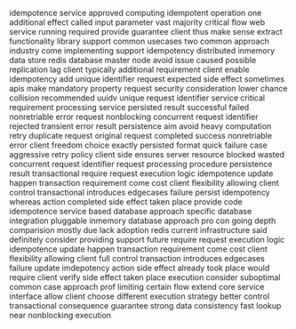 idempotence service approved computing idempotent operation one additional effect called input parameter vast majority critical flow web service running required provide guarantee client thus make sense extract functionality library support common usecases two common approach industry come implementing support idempotency distributed inmemory data store redis database master node avoid issue caused possible replication lag client typically additional requirement client enable idempotency add unique identifier request expected side effect sometimes apis make mandatory property request security consideration lower chance collision recommended uuidv unique request identifier service critical requirement processing service persisted result successful failed nonretriable error request nonblocking concurrent request identifier rejected transient error result persistence aim avoid heavy computation retry duplicate request original request completed success nonretriable error client freedom choice exactly persisted format quick failure case aggressive retry policy client side ensures server resource blocked wasted concurrent request identifier request processing procedure persistence result transactional require request execution logic idempotence update happen transaction requirement come cost client flexibility allowing client control transactional introduces edgecases failure persist idempotency whereas action completed side effect taken place provide code idempotence service based database approach specific database integration pluggable inmemory database approach pro con going depth comparision mostly due lack adoption redis current infrastructure said definitely consider providing support future require request execution logic idempotence update happen transaction requirement come cost client flexibility allowing client full control transaction introduces edgecases failure update imdepotency action side effect already took place would require client verify side effect taken place execution consider suboptimal common case approach prof limiting certain flow extend core service interface allow client choose different execution strategy better control transactional consequence guarantee strong data consistency fast lookup near nonblocking execution